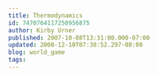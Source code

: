 ```yaml
---
title: Thermodynamics
id: 7470764117250956875
author: Kirby Urner
published: 2007-10-08T13:31:00.000-07:00
updated: 2008-12-10T07:38:52.297-08:00
blog: world_game
tags: 
---
```


